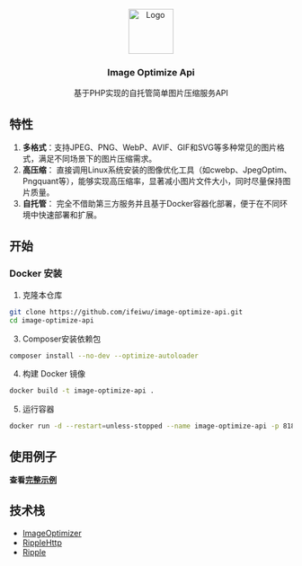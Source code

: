 <br />
<div align="center">
  <img src="image/logo.png" alt="Logo" width="80" height="80">
  <h3 align="center">Image Optimize Api</h3>
  <p align="center">
    基于PHP实现的自托管简单图片压缩服务API
  </p>
</div>

## 特性
1. **多格式**：支持JPEG、PNG、WebP、AVIF、GIF和SVG等多种常见的图片格式，满足不同场景下的图片压缩需求。
2. **高压缩**： 直接调用Linux系统安装的图像优化工具（如cwebp、JpegOptim、Pngquant等），能够实现高压缩率，显著减小图片文件大小，同时尽量保持图片质量。
3. **自托管**： 完全不借助第三方服务并且基于Docker容器化部署，便于在不同环境中快速部署和扩展。

## 开始

### Docker 安装

1. 克隆本仓库
```sh
git clone https://github.com/ifeiwu/image-optimize-api.git
cd image-optimize-api
```
3. Composer安装依赖包
```sh
composer install --no-dev --optimize-autoloader
```
4. 构建 Docker 镜像
```sh
docker build -t image-optimize-api .
```
5. 运行容器
```sh
docker run -d --restart=unless-stopped --name image-optimize-api -p 8182:8182 -p 8181:8181 -v "$(pwd)":/app -e API_TOKEN="your_api_key" image-optimize-api
 ```

## 使用例子

**查看[完整示例](https://github.com/ifeiwu/image-optimize-api/tree/main/example)**


## 技术栈
* [ImageOptimizer](https://github.com/spatie/image-optimizer)
* [RippleHttp](https://github.com/cloudtay/ripple-http)
* [Ripple](https://github.com/cloudtay/ripple)